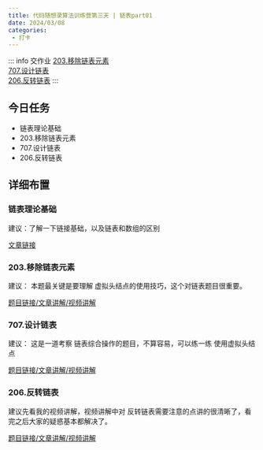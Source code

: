 ```yaml
---
title: 代码随想录算法训练营第三天 | 链表part01
date: 2024/03/08
categories:
 - 打卡
---
```

::: info 交作业
[203.移除链表元素](/blogs/algorithm/leetcode203.md)<br/>
[707.设计链表](/blogs/algorithm/leetcode707.md)<br/>
[206.反转链表](/blogs/algorithm/leetcode206.md)
:::

## 今日任务 
- 链表理论基础 
- 203.移除链表元素 
- 707.设计链表 
- 206.反转链表 

## 详细布置
### 链表理论基础 
建议：了解一下链接基础，以及链表和数组的区别 

[文章链接](https://programmercarl.com/%E9%93%BE%E8%A1%A8%E7%90%86%E8%AE%BA%E5%9F%BA%E7%A1%80.html)

### 203.移除链表元素  
建议： 本题最关键是要理解 虚拟头结点的使用技巧，这个对链表题目很重要。

[题目链接/文章讲解/视频讲解](https://programmercarl.com/0203.%E7%A7%BB%E9%99%A4%E9%93%BE%E8%A1%A8%E5%85%83%E7%B4%A0.html)

### 707.设计链表  
建议： 这是一道考察 链表综合操作的题目，不算容易，可以练一练 使用虚拟头结点

[题目链接/文章讲解/视频讲解](https://programmercarl.com/0707.%E8%AE%BE%E8%AE%A1%E9%93%BE%E8%A1%A8.html)

### 206.反转链表 
建议先看我的视频讲解，视频讲解中对 反转链表需要注意的点讲的很清晰了，看完之后大家的疑惑基本都解决了。

[题目链接/文章讲解/视频讲解](https://programmercarl.com/0206.%E7%BF%BB%E8%BD%AC%E9%93%BE%E8%A1%A8.html)
